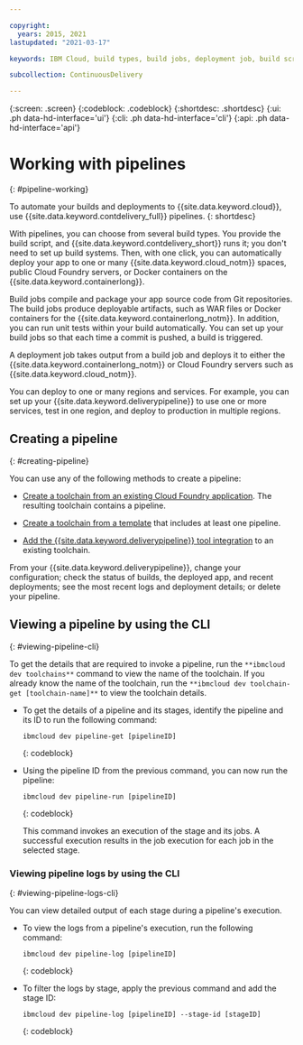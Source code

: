 ```yaml
---

copyright:
  years: 2015, 2021
lastupdated: "2021-03-17"

keywords: IBM Cloud, build types, build jobs, deployment job, build script, create pipeline, 

subcollection: ContinuousDelivery

---
```



{:screen: .screen}
{:codeblock: .codeblock}
{:shortdesc: .shortdesc}
{:ui: .ph data-hd-interface='ui'}
{:cli: .ph data-hd-interface='cli'}
{:api: .ph data-hd-interface='api'}

# Working with pipelines 
{: #pipeline-working}

To automate your builds and deployments to {{site.data.keyword.cloud}}, use {{site.data.keyword.contdelivery_full}} pipelines.
{: shortdesc}

With pipelines, you can choose from several build types. You provide the build script, and {{site.data.keyword.contdelivery_short}} runs it; you don't need to set up build systems. Then, with one click, you can automatically deploy your app to one or many {{site.data.keyword.cloud_notm}} spaces, public Cloud Foundry servers, or Docker containers on the {{site.data.keyword.containerlong}}.

Build jobs compile and package your app source code from Git repositories. The build jobs produce deployable artifacts, such as WAR files or Docker containers for the {{site.data.keyword.containerlong_notm}}. In addition, you can run unit tests within your build automatically. You can set up your build jobs so that each time a commit is pushed, a build is triggered.

A deployment job takes output from a build job and deploys it to either the {{site.data.keyword.containerlong_notm}} or Cloud Foundry servers such as {{site.data.keyword.cloud_notm}}.

You can deploy to one or many regions and services. For example, you can set up your {{site.data.keyword.deliverypipeline}} to use one or more services, test in one region, and deploy to production in multiple regions.

## Creating a pipeline
{: #creating-pipeline}

You can use any of the following methods to create a pipeline:

   * [Create a toolchain from an existing Cloud Foundry application](/docs/ContinuousDelivery?topic=ContinuousDelivery-toolchains_getting_started#creating_a_toolchain_from_an_app). The resulting toolchain contains a pipeline.

   * [Create a toolchain from a template](/docs/ContinuousDelivery?topic=ContinuousDelivery-toolchains_getting_started#creating_a_toolchain_from_a_template) that includes at least one pipeline.

   * [Add the {{site.data.keyword.deliverypipeline}} tool integration](/docs/services/ContinuousDelivery?topic=ContinuousDelivery-deliverypipeline) to an existing toolchain.
   
From your {{site.data.keyword.deliverypipeline}}, change your configuration; check the status of builds, the deployed app, and recent deployments; see the most recent logs and deployment details; or delete your pipeline.

## Viewing a pipeline by using the CLI
{: #viewing-pipeline-cli}

To get the details that are required to invoke a pipeline, run the `**ibmcloud dev toolchains**` command to view the name of the toolchain. If you already know the name of the toolchain, run the `**ibmcloud dev toolchain-get [toolchain-name]**` to view the toolchain details. 

* To get the details of a pipeline and its stages, identify the pipeline and its ID to run the following command:
  ```
  ibmcloud dev pipeline-get [pipelineID]
  ```
  {: codeblock}

* Using the pipeline ID from the previous command, you can now run the pipeline:
  ```
  ibmcloud dev pipeline-run [pipelineID]
  ```
  {: codeblock}

  This command invokes an execution of the stage and its jobs. A successful execution results in the job execution for each job in the selected stage.
  
### Viewing pipeline logs by using the CLI
{: #viewing-pipeline-logs-cli}

You can view detailed output of each stage during a pipeline's execution.

* To view the logs from a pipeline's execution, run the following command:
  ```
  ibmcloud dev pipeline-log [pipelineID]
  ```
  {: codeblock}

* To filter the logs by stage, apply the previous command and add the stage ID:
  ```
  ibmcloud dev pipeline-log [pipelineID] --stage-id [stageID]
  ```
  {: codeblock}
